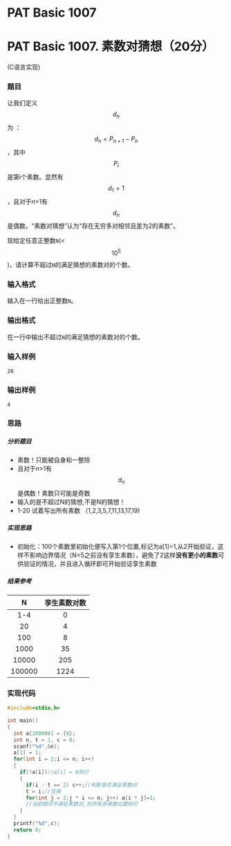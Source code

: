 # PAT Basic 1007


# PAT Basic 1007. 素数对猜想（20分）

 (C语言实现)
<!--more-->

### 题目

让我们定义$$ d_n $$为 ：$$ d_n = P_{n+1} - P_n $$，其中$$ P_i $$是第i个素数。显然有$$ d_1 = 1 $$，且对于*n*>1有$$ d_n $$是偶数。“素数对猜想”认为“存在无穷多对相邻且差为2的素数”。

现给定任意正整数`N`(<$$ 10^5 $$)，请计算不超过`N`的满足猜想的素数对的个数。



### 输入格式

输入在一行给出正整数`N`。



### 输出格式

在一行中输出不超过`N`的满足猜想的素数对的个数。



### 输入样例

```
20
```

### 输出样例

```
4
```



### 思路

##### 分析题目

- 素数！只能被自身和一整除
- 且对于*n*>1有$$ d_n $$是偶数！素数只可能是奇数
- 输入的是不超过N的猜想,不是N的猜想！
- 1-20 试着写出所有素数 （1,2,3,5,7,11,13,17,19)

##### 实现思路

- 初始化：100个素数里初始化便写入第1个位置,标记为a[1]=1,从2开始验证，这样不影响边界情况（N=5之前没有孪生素数），避免了2这样**没有更小的素数**可供验证的情况，并且进入循环即可开始验证孪生素数

##### 结果参考

|   N    | 孪生素数对数 |
| :----: | :----------: |
|  1-4   |      0       |
|   20   |      4       |
|  100   |      8       |
|  1000  |      35      |
| 10000  |     205      |
| 100000 |     1224     |



### 实现代码

```c
#include<stdio.h>

int main()
{
  int a[100000] = {0};
  int n, t = 1, c = 0;
  scanf("%d",&n);
  a[1] = 1;
  for(int i = 2;i <= n; i++)
  {
    if(!a[i])//a[i] = 0执行
    {
      if(i - t == 2) c++;//判断是否满足素数对
      t = i;//交换
      for(int j = 2;j * i <= n; j++) a[i * j]=1;
      //当前相邻不满足素数对,将所有非素数位置标价
    }
  }
  printf("%d",c);
  return 0;
}
```


